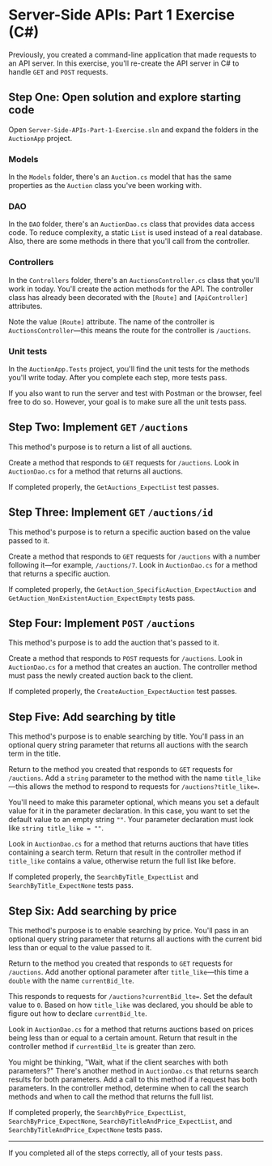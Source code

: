 # Server-Side APIs: Part 1 Exercise (C#)

Previously, you created a command-line application that made requests to an API server. In this exercise, you'll re-create the API server in C# to handle `GET` and `POST` requests.

## Step One: Open solution and explore starting code

Open `Server-Side-APIs-Part-1-Exercise.sln` and expand the folders in the `AuctionApp` project.

### Models

In the `Models` folder, there's an `Auction.cs` model that has the same properties as the `Auction` class you've been working with.

### DAO

In the `DAO` folder, there's an `AuctionDao.cs` class that provides data access code. To reduce complexity, a static `List` is used instead of a real database. Also, there are some methods in there that you'll call from the controller.

### Controllers

In the `Controllers` folder, there's an `AuctionsController.cs` class that you'll work in today. You'll create the action methods for the API. The controller class has already been decorated with the `[Route]` and `[ApiController]` attributes.

Note the value `[Route]` attribute. The name of the controller is `AuctionsController`—this means the route for the controller is `/auctions`.

### Unit tests

In the `AuctionApp.Tests` project, you'll find the unit tests for the methods you'll write today. After you complete each step, more tests pass.

If you also want to run the server and test with Postman or the browser, feel free to do so. However, your goal is to make sure all the unit tests pass.

## Step Two: Implement `GET` `/auctions`

This method's purpose is to return a list of all auctions.

Create a method that responds to `GET` requests for `/auctions`. Look in `AuctionDao.cs` for a method that returns all auctions.

If completed properly, the `GetAuctions_ExpectList` test passes.

## Step Three: Implement `GET` `/auctions/id`

This method's purpose is to return a specific auction based on the value passed to it.

Create a method that responds to `GET` requests for `/auctions` with a number following it—for example, `/auctions/7`. Look in `AuctionDao.cs` for a method that returns a specific auction.

If completed properly, the `GetAuction_SpecificAuction_ExpectAuction` and `GetAuction_NonExistentAuction_ExpectEmpty` tests pass.

## Step Four: Implement `POST` `/auctions`

This method's purpose is to add the auction that's passed to it.

Create a method that responds to `POST` requests for `/auctions`. Look in `AuctionDao.cs` for a method that creates an auction. The controller method must pass the newly created auction back to the client.

If completed properly, the `CreateAuction_ExpectAuction` test passes.

## Step Five: Add searching by title

This method's purpose is to enable searching by title. You'll pass in an optional query string parameter that returns all auctions with the search term in the title.

Return to the method you created that responds to `GET` requests for `/auctions`. Add a `string` parameter to the method with the name `title_like`—this allows the method to respond to requests for `/auctions?title_like=`.

You'll need to make this parameter optional, which means you set a default value for it in the parameter declaration. In this case, you want to set the default value to an empty string `""`. Your parameter declaration must look like `string title_like = ""`.

Look in `AuctionDao.cs` for a method that returns auctions that have titles containing a search term. Return that result in the controller method if `title_like` contains a value, otherwise return the full list like before.

If completed properly, the `SearchByTitle_ExpectList` and `SearchByTitle_ExpectNone` tests pass.

## Step Six: Add searching by price

This method's purpose is to enable searching by price. You'll pass in an optional query string parameter that returns all auctions with the current bid less than or equal to the value passed to it.

Return to the method you created that responds to `GET` requests for `/auctions`. Add another optional parameter after `title_like`—this time a `double` with the name `currentBid_lte`.

This responds to requests for `/auctions?currentBid_lte=`. Set the default value to `0`. Based on how `title_like` was declared, you should be able to figure out how to declare `currentBid_lte`.

Look in `AuctionDao.cs` for a method that returns auctions based on prices being less than or equal to a certain amount. Return that result in the controller method if `currentBid_lte` is greater than zero.

You might be thinking, "Wait, what if the client searches with both parameters?" There's another method in `AuctionDao.cs` that returns search results for both parameters. Add a call to this method if a request has both parameters. In the controller method, determine when to call the search methods and when to call the method that returns the full list.

If completed properly, the `SearchByPrice_ExpectList`, `SearchByPrice_ExpectNone`, `SearchByTitleAndPrice_ExpectList`, and `SearchByTitleAndPrice_ExpectNone` tests pass.

---

If you completed all of the steps correctly, all of your tests pass.
